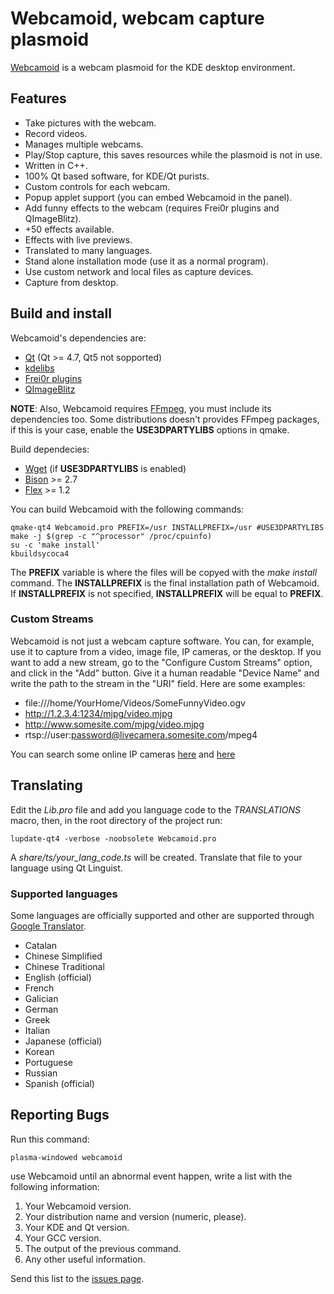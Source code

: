 # Webcamoid, webcam capture plasmoid #

[Webcamoid](http://kde-apps.org/content/show.php/Webcamoid?content=144796) is a webcam plasmoid for the KDE desktop environment.

## Features ##

* Take pictures with the webcam.
* Record videos.
* Manages multiple webcams.
* Play/Stop capture, this saves resources while the plasmoid is not in use.
* Written in C++.
* 100% Qt based software, for KDE/Qt purists.
* Custom controls for each webcam.
* Popup applet support (you can embed Webcamoid in the panel).
* Add funny effects to the webcam (requires Frei0r plugins and QImageBlitz).
* +50 effects available.
* Effects with live previews.
* Translated to many languages.
* Stand alone installation mode (use it as a normal program).
* Use custom network and local files as capture devices.
* Capture from desktop.

## Build and install ##

Webcamoid's dependencies are:

* [Qt](https://qt-project.org/) (Qt >= 4.7, Qt5 not sopported)
* [kdelibs](https://projects.kde.org/projects/kde/kdelibs)
* [Frei0r plugins](http://www.piksel.org/frei0r)
* [QImageBlitz](http://download.kde.org/stable/qimageblitz/)

__NOTE__: Also, Webcamoid requires [FFmpeg](http://ffmpeg.org/), you must include its dependencies too. Some distributions doesn't provides FFmpeg packages, if this is your case, enable the __USE3DPARTYLIBS__ options in qmake.

Build dependecies:

* [Wget](http://www.gnu.org/software/wget/wget.html) (if __USE3DPARTYLIBS__ is enabled)
* [Bison](http://www.gnu.org/software/bison/bison.html) >= 2.7
* [Flex](http://flex.sourceforge.net) >= 1.2

You can build Webcamoid with the following commands:

    qmake-qt4 Webcamoid.pro PREFIX=/usr INSTALLPREFIX=/usr #USE3DPARTYLIBS
    make -j $(grep -c "^processor" /proc/cpuinfo)
    su -c 'make install'
    kbuildsycoca4

The __PREFIX__ variable is where the files will be copyed with the _make install_ command. 
The __INSTALLPREFIX__ is the final installation path of Webcamoid.
If __INSTALLPREFIX__ is not specified, __INSTALLPREFIX__ will be equal to __PREFIX__.

### Custom Streams ###

Webcamoid is not just a webcam capture software. You can, for example, use it to capture from a video, image file, IP cameras, or the desktop. 
If you want to add a new stream, go to the "Configure Custom Streams" option, and click in the "Add" button. Give it a human readable "Device Name" and write the path to the stream in the "URI" field. Here are some examples:

* file:///home/YourHome/Videos/SomeFunnyVideo.ogv
* http://1.2.3.4:1234/mjpg/video.mjpg
* http://www.somesite.com/mjpg/video.mjpg
* rtsp://user:password@livecamera.somesite.com/mpeg4

You can search some online IP cameras [here](http://www.google.com/search?q=filetype:mjpg) and [here](http://www.google.com/search?q=rtsp+ip+cameras+demo)

## Translating ##

Edit the _Lib.pro_ file and add you language code to the _TRANSLATIONS_ macro, then, in the root directory of the project run:

    lupdate-qt4 -verbose -noobsolete Webcamoid.pro

A _share/ts/your_lang_code.ts_ will be created. Translate that file to your language using Qt Linguist.

### Supported languages ###

Some languages are officially supported and other are supported through [Google Translator](http://translate.google.com/).

* Catalan
* Chinese Simplified
* Chinese Traditional
* English (official)
* French
* Galician
* German
* Greek
* Italian
* Japanese (official)
* Korean
* Portuguese
* Russian
* Spanish (official)

## Reporting Bugs ##

Run this command:

    plasma-windowed webcamoid

use Webcamoid until an abnormal event happen, write a list with the following information:

1. Your Webcamoid version.
2. Your distribution name and version (numeric, please).
3. Your KDE and Qt version.
4. Your GCC version.
5. The output of the previous command.
6. Any other useful information.

Send this list to the [issues page](http://github.com/hipersayanX/Webcamoid/issues).
